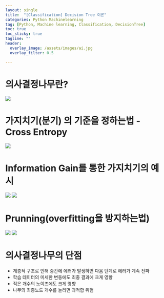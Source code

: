 ```yaml
---
layout: single
title:  "[Classification] Decision Tree 이론"
categories: Python Machinelearning
tag: [Python, Machine learning, Classification, DecisionTree]
toc: true
toc_sticky: true
tagline: ""
header:
  overlay_image: /assets/images/ai.jpg
  overlay_filter: 0.5

---
```


# 의사결정나무란?
![](https://github.com/skkumin/skkumin.github.io/blob/master/images/deeplearning/Tree_1.jpg?raw=true)

# 가지치기(분기) 의 기준을 정하는법 - Cross Entropy
![](https://github.com/skkumin/skkumin.github.io/blob/master/images/deeplearning/Tree_2.jpg?raw=true)

# Information Gain를 통한 가지치기의 예시
![](https://github.com/skkumin/skkumin.github.io/blob/master/images/deeplearning/Tree_3.jpg?raw=true)
![](https://github.com/skkumin/skkumin.github.io/blob/master/images/deeplearning/Tree_4.jpg?raw=true)

# Prunning(overfitting을 방지하는법)
![](https://github.com/skkumin/skkumin.github.io/blob/master/images/deeplearning/Tree_5.jpg?raw=true)
![](https://github.com/skkumin/skkumin.github.io/blob/master/images/deeplearning/Tree_6.jpg?raw=true)

# 의사결정나무의 단점
 - 계층적 구조로 인해 중간에 에러가 발생하면 다음 단계로 에러가 계속 전파
 - 학습 데이터의 미세한 변동에도 최종 결과에 크게 영향
 - 적은 개수의 노이즈에도 크게 영향
 - 나무의 최종노드 개수를 늘리면 과적합 위험
